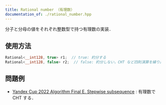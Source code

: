 ```yaml
---
title: Rational number （有理数）
documentation_of: ./rational_number.hpp
---
```


分子と分母の値をそれぞれ整数型で持つ有理数の実装．

## 使用方法

```cpp
Rational<__int128, true> r1;  // true: 約分する
Rational<__int128, false> r2;  // false: 約分しない，CHT など四則演算を繰り返さない場合はこちらが高速でよい
```

## 問題例

- [Yandex Cup 2022 Algorithm Final E. Stepwise subsequence](https://contest.yandex.com/contest/42710/problems/K/) : 有理数で CHT する．
